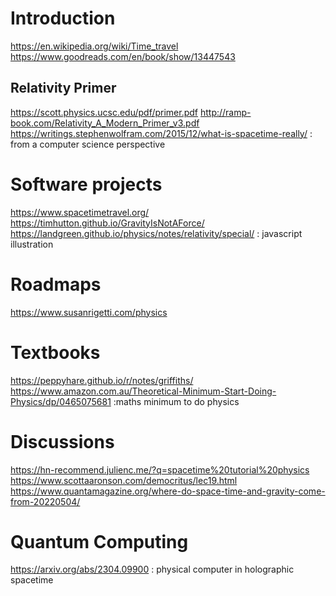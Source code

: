 # Introduction

https://en.wikipedia.org/wiki/Time_travel
https://www.goodreads.com/en/book/show/13447543

## Relativity Primer
https://scott.physics.ucsc.edu/pdf/primer.pdf
http://ramp-book.com/Relativity_A_Modern_Primer_v3.pdf
https://writings.stephenwolfram.com/2015/12/what-is-spacetime-really/
: from a computer science perspective

# Software projects
https://www.spacetimetravel.org/
https://timhutton.github.io/GravityIsNotAForce/
https://landgreen.github.io/physics/notes/relativity/special/
: javascript illustration

# Roadmaps
https://www.susanrigetti.com/physics

# Textbooks
https://peppyhare.github.io/r/notes/griffiths/
https://www.amazon.com.au/Theoretical-Minimum-Start-Doing-Physics/dp/0465075681
:maths minimum to do physics

# Discussions
https://hn-recommend.julienc.me/?q=spacetime%20tutorial%20physics
https://www.scottaaronson.com/democritus/lec19.html
https://www.quantamagazine.org/where-do-space-time-and-gravity-come-from-20220504/

# Quantum Computing
https://arxiv.org/abs/2304.09900
: physical computer in holographic spacetime